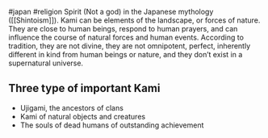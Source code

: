 #japan #religion 
Spirit (Not a god) in the Japanese mythology ([[Shintoism]]). Kami can be elements of the landscape, or forces of nature. They are close to human beings, respond to human prayers, and can influence the course of natural forces and human events. According to tradition, they are not divine, they are not omnipotent, perfect, inherently different in kind from human beings or nature, and they don’t exist in a supernatural universe.

## Three type of important Kami
- Ujigami, the ancestors of clans
- Kami of natural objects and creatures
- The souls of dead humans of outstanding achievement